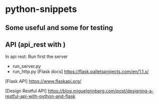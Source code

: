 # python-snippets

## Some useful and some for testing

## API (api_rest with )
In api rest:
Run first the server
* run_server.py
* run_http.py
[Flask docs] https://flask.palletsprojects.com/en/1.1.x/

[Flask API] https://www.flaskapi.org/

[Design Restful API] https://blog.miguelgrinberg.com/post/designing-a-restful-api-with-python-and-flask
